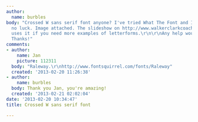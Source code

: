 ```yaml
---
author:
  name: burbles
body: "Crossed W sans serif font anyone? I've tried What The Font and Identifont with
  no luck. Image attached. The slideshow on http://www.walkerclarkcoaching.com/ also
  uses it if you need more examples of letterforms.\r\n\r\nAny help would be appreciated.
  Thanks!"
comments:
- author:
    name: Jan
    picture: 112311
  body: "Raleway.\r\nhttp://www.fontsquirrel.com/fonts/Raleway"
  created: '2013-02-20 11:26:38'
- author:
    name: burbles
  body: Thank you Jan, you're amazing!
  created: '2013-02-21 02:02:04'
date: '2013-02-20 10:34:47'
title: Crossed W sans serif font

---
```

